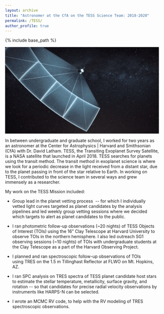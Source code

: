 ```yaml
---
layout: archive
title: "Astronomer at the CfA on the TESS Science Team: 2018-2020"
permalink: /TESS/
author_profile: true
---
```


{% include base_path %}


<img align="center" src="../images/tess.gif">


In between undergraduate and graduate school, I worked for two years as an astronomer at the Center for Astrophysics \| Harvard and Smithsonian (CfA) with Dr. David Latham. TESS, the Transiting Exoplanet Survey Satellite, is a NASA satellite that launched in April 2018. TESS searches for planets using the transit method. The transit method in exoplanet science is where we look for a periodic decrease in the light received from a distant star, due to the planet passing in front of the star relative to Earth. In working on TESS, I contributed to the science team in several ways and grew immensely as a researcher.​​ <br>


My work on the TESS Mission included: <br>

- Group lead in the planet vetting process  -- for which I individually vetted light curves targeted as planet candidates by the analysis pipelines and led weekly group vetting sessions where we decided which targets to alert as planet candidates to the public. <br>

- I ran photometric follow-up observations (~20 nights) of TESS Objects of Interest (TOIs) using the 16” Clay Telescope at Harvard University to observe TOIs in the northern hemisphere. I also led outreach SG1 observing sessions (~10 nights) of TOIs with undergraduate students at the Clay Telescope as a part of the Harvard Observing Project. <br>

- I planned and ran spectroscopic follow-up observations of TOIs using TRES on the 1.5 m Tillinghast Reflector at FLWO on Mt. Hopkins, AZ. <br>

- I ran SPC analysis on TRES spectra of TESS planet candidate host stars to estimate the stellar temperature, metallicity, surface gravity, and rotation -- so that candidates for precise radial velocity observations by instruments like HARPS-N can be selected.

- I wrote an MCMC RV code, to help with the RV modeling of TRES spectroscopic observations.

